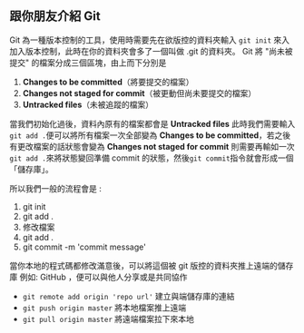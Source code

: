 ## 跟你朋友介紹 Git
Git 為一種版本控制的工具，使用時需要先在欲版控的資料夾輸入 `git init` 來入加入版本控制，此時在你的資料夾會多了一個叫做 .git 的資料夾。
Git 將 "尚未被提交" 的檔案分成三個區塊，由上而下分別是
1. **Changes to be committed**（將要提交的檔案）
2. **Changes not staged for commit**（被更動但尚未要提交的檔案）
3. **Untracked files**（未被追蹤的檔案）  

當我們初始化過後，資料內原有的檔案都會是 **Untracked files** 此時我們需要輸入`git add .`便可以將所有檔案一次全部變為 **Changes to be committed**，若之後有更改檔案的話狀態會變為 **Changes not staged for commit** 則需要再輸如一次 `git add .`來將狀態變回準備 commit 的狀態，然後`git commit`指令就會形成一個 「儲存庫」。 

所以我們一般的流程會是 :
1. git init
2. git add .
3. 修改檔案
4. git add . 
5. git commit -m 'commit message'

當你本地的程式碼都修改滿意後，可以將這個被 git 版控的資料夾推上遠端的儲存庫 例如: GitHub ，便可以與他人分享或是共同協作
*  `git remote add origin 'repo url'` 建立與端儲存庫的連結
* `git push origin master` 將本地檔案推上遠端
* `git pull origin master` 將遠端檔案拉下來本地

